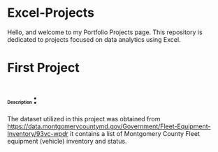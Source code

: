 # Excel-Projects
Hello, and welcome to my Portfolio Projects page. This repository is dedicated to projects focused on data analytics using Excel.


# First Project
# <font size="1"> Description </font>:
The dataset utilized in this project was obtained from https://data.montgomerycountymd.gov/Government/Fleet-Equipment-Inventory/93vc-wpdr
it contains a list of Montgomery County Fleet equipment (vehicle) inventory and status.

